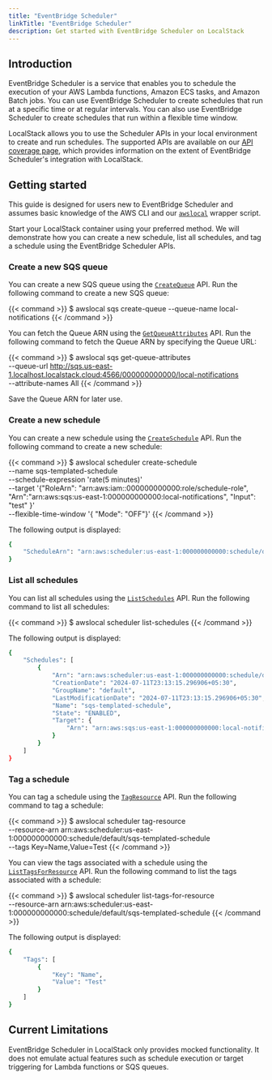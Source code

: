 ```yaml
---
title: "EventBridge Scheduler"
linkTitle: "EventBridge Scheduler"
description: Get started with EventBridge Scheduler on LocalStack
---
```


## Introduction

EventBridge Scheduler is a service that enables you to schedule the execution of your AWS Lambda functions, Amazon ECS tasks, and Amazon Batch jobs.
You can use EventBridge Scheduler to create schedules that run at a specific time or at regular intervals.
You can also use EventBridge Scheduler to create schedules that run within a flexible time window.

LocalStack allows you to use the Scheduler APIs in your local environment to create and run schedules.
The supported APIs are available on our [API coverage page](https://docs.localstack.cloud/references/coverage/coverage_scheduler/), which provides information on the extent of EventBridge Scheduler's integration with LocalStack.

## Getting started

This guide is designed for users new to EventBridge Scheduler and assumes basic knowledge of the AWS CLI and our [`awslocal`](https://github.com/localstack/awscli-local) wrapper script.

Start your LocalStack container using your preferred method.
We will demonstrate how you can create a new schedule, list all schedules, and tag a schedule using the EventBridge Scheduler APIs.

### Create a new SQS queue

You can create a new SQS queue using the [`CreateQueue`](https://docs.aws.amazon.com/AWSSimpleQueueService/latest/APIReference/API_CreateQueue.html) API.
Run the following command to create a new SQS queue:

{{< command >}}
$ awslocal sqs create-queue --queue-name local-notifications
{{< /command >}}

You can fetch the Queue ARN using the [`GetQueueAttributes`](https://docs.aws.amazon.com/AWSSimpleQueueService/latest/APIReference/API_GetQueueAttributes.html) API.
Run the following command to fetch the Queue ARN by specifying the Queue URL:

{{< command >}}
$ awslocal sqs get-queue-attributes \
    --queue-url http://sqs.us-east-1.localhost.localstack.cloud:4566/000000000000/local-notifications \
    --attribute-names All
{{< /command >}}

Save the Queue ARN for later use.

### Create a new schedule

You can create a new schedule using the [`CreateSchedule`](https://docs.aws.amazon.com/eventbridge/latest/APIReference/API_CreateSchedule.html) API.
Run the following command to create a new schedule:

{{< command >}}
$ awslocal scheduler create-schedule \
    --name sqs-templated-schedule \
    --schedule-expression 'rate(5 minutes)' \
    --target '{"RoleArn": "arn:aws:iam::000000000000:role/schedule-role", "Arn":"arn:aws:sqs:us-east-1:000000000000:local-notifications", "Input": "test" }' \
    --flexible-time-window '{ "Mode": "OFF"}'
{{< /command >}}

The following output is displayed:

```bash
{
    "ScheduleArn": "arn:aws:scheduler:us-east-1:000000000000:schedule/default/sqs-templated-schedule"
}
```

### List all schedules

You can list all schedules using the [`ListSchedules`](https://docs.aws.amazon.com/eventbridge/latest/APIReference/API_ListSchedules.html) API.
Run the following command to list all schedules:

{{< command >}}
$ awslocal scheduler list-schedules
{{< /command >}}

The following output is displayed:

```bash
{
    "Schedules": [
        {
            "Arn": "arn:aws:scheduler:us-east-1:000000000000:schedule/default/sqs-templated-schedule",
            "CreationDate": "2024-07-11T23:13:15.296906+05:30",
            "GroupName": "default",
            "LastModificationDate": "2024-07-11T23:13:15.296906+05:30",
            "Name": "sqs-templated-schedule",
            "State": "ENABLED",
            "Target": {
                "Arn": "arn:aws:sqs:us-east-1:000000000000:local-notifications"
            }
        }
    ]
}
```

### Tag a schedule

You can tag a schedule using the [`TagResource`](https://docs.aws.amazon.com/eventbridge/latest/APIReference/API_TagResource.html) API.
Run the following command to tag a schedule:

{{< command >}}
$ awslocal scheduler tag-resource \
    --resource-arn arn:aws:scheduler:us-east-1:000000000000:schedule/default/sqs-templated-schedule \
    --tags Key=Name,Value=Test
{{< /command >}}

You can view the tags associated with a schedule using the [`ListTagsForResource`](https://docs.aws.amazon.com/eventbridge/latest/APIReference/API_ListTagsForResource.html) API.
Run the following command to list the tags associated with a schedule:

{{< command >}}
$ awslocal scheduler list-tags-for-resource \
    --resource-arn arn:aws:scheduler:us-east-1:000000000000:schedule/default/sqs-templated-schedule
{{< /command >}}

The following output is displayed:

```bash
{
    "Tags": [
        {
            "Key": "Name",
            "Value": "Test"
        }
    ]
}
```

## Current Limitations

EventBridge Scheduler in LocalStack only provides mocked functionality.
It does not emulate actual features such as schedule execution or target triggering for Lambda functions or SQS queues.
